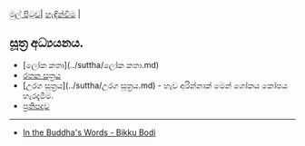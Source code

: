 [මුල් පිටුව](../index.md)| [හැඳින්වීම](../හැඳින්වීම.md) |

## සූත්‍ර අධ්‍යයනය.

- [ලෝක කතා](../suttha/ලෝක කතා.md)
- [රතන සූත්‍රය](../suttha/රතනසුත්ත.md)
- [උරග සූත්‍රය](../suttha/උරග සූත්‍රය.md) - හැව අරින්නාක් මෙන් ශෝකය කෝපය හැරදැමීම.
- [ප්‍රතිපදාව](../suttha/ප්‍රතිපදාව.md)


-----

- [In the Buddha's Words - Bikku Bodi](https://www.dhammawheel.com/viewtopic.php?p=279487#p279487)
